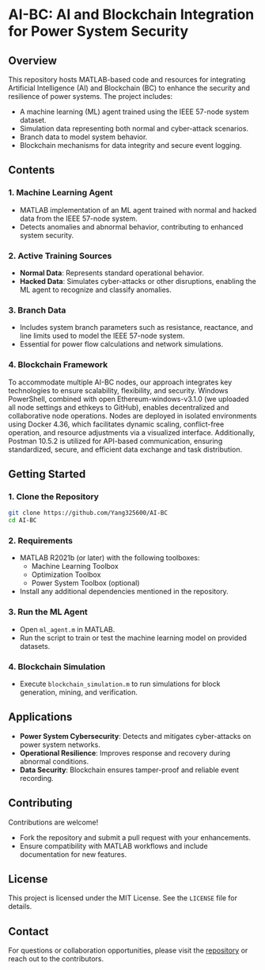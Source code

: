 
# AI-BC: AI and Blockchain Integration for Power System Security  

## Overview  
This repository hosts MATLAB-based code and resources for integrating Artificial Intelligence (AI) and Blockchain (BC) to enhance the security and resilience of power systems. The project includes:  
- A machine learning (ML) agent trained using the IEEE 57-node system dataset.  
- Simulation data representing both normal and cyber-attack scenarios.  
- Branch data to model system behavior.  
- Blockchain mechanisms for data integrity and secure event logging.  

## Contents  

### 1. **Machine Learning Agent**  
- MATLAB implementation of an ML agent trained with normal and hacked data from the IEEE 57-node system.  
- Detects anomalies and abnormal behavior, contributing to enhanced system security.  

### 2. **Active Training Sources**  
- **Normal Data**: Represents standard operational behavior.  
- **Hacked Data**: Simulates cyber-attacks or other disruptions, enabling the ML agent to recognize and classify anomalies.  

### 3. **Branch Data**  
- Includes system branch parameters such as resistance, reactance, and line limits used to model the IEEE 57-node system.  
- Essential for power flow calculations and network simulations.  

### 4. **Blockchain Framework**  
To accommodate multiple AI-BC nodes, our approach integrates key technologies to ensure scalability, flexibility, and security. Windows PowerShell, combined with open Ethereum-windows-v3.1.0 (we uploaded all node settings and ethkeys to GitHub), enables decentralized and collaborative node operations. Nodes are deployed in isolated environments using Docker 4.36, which facilitates dynamic scaling, conflict-free operation, and resource adjustments via a visualized interface. Additionally, Postman 10.5.2 is utilized for API-based communication, ensuring standardized, secure, and efficient data exchange and task distribution. 

## Getting Started  

### 1. **Clone the Repository**  
   ```bash
   git clone https://github.com/Yang325600/AI-BC
   cd AI-BC
   ```  

### 2. **Requirements**  
- MATLAB R2021b (or later) with the following toolboxes:  
  - Machine Learning Toolbox  
  - Optimization Toolbox  
  - Power System Toolbox (optional)  
- Install any additional dependencies mentioned in the repository.  

### 3. **Run the ML Agent**  
- Open `ml_agent.m` in MATLAB.  
- Run the script to train or test the machine learning model on provided datasets.  

### 4. **Blockchain Simulation**  
- Execute `blockchain_simulation.m` to run simulations for block generation, mining, and verification.  

## Applications  
- **Power System Cybersecurity**: Detects and mitigates cyber-attacks on power system networks.  
- **Operational Resilience**: Improves response and recovery during abnormal conditions.  
- **Data Security**: Blockchain ensures tamper-proof and reliable event recording.  

## Contributing  
Contributions are welcome!  
- Fork the repository and submit a pull request with your enhancements.  
- Ensure compatibility with MATLAB workflows and include documentation for new features.  

## License  
This project is licensed under the MIT License. See the `LICENSE` file for details.  

## Contact  
For questions or collaboration opportunities, please visit the [repository](https://github.com/Yang325600/AI-BC) or reach out to the contributors.  
